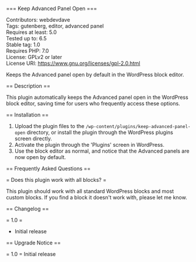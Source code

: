 === Keep Advanced Panel Open ===

Contributors: webdevdave<br>
Tags: gutenberg, editor, advanced panel<br>
Requires at least: 5.0<br>
Tested up to: 6.5<br>
Stable tag: 1.0<br>
Requires PHP: 7.0<br>
License: GPLv2 or later<br>
License URI: https://www.gnu.org/licenses/gpl-2.0.html

Keeps the Advanced panel open by default in the WordPress block editor.

== Description ==

This plugin automatically keeps the Advanced panel open in the WordPress block editor, saving time for users who frequently access these options.

== Installation ==

1. Upload the plugin files to the `/wp-content/plugins/keep-advanced-panel-open` directory, or install the plugin through the WordPress plugins screen directly.
2. Activate the plugin through the 'Plugins' screen in WordPress.
3. Use the block editor as normal, and notice that the Advanced panels are now open by default.

== Frequently Asked Questions ==

= Does this plugin work with all blocks? =

This plugin should work with all standard WordPress blocks and most custom blocks. If you find a block it doesn't work with, please let me know.

== Changelog ==

= 1.0 =
* Initial release

== Upgrade Notice ==

= 1.0 =
Initial release
